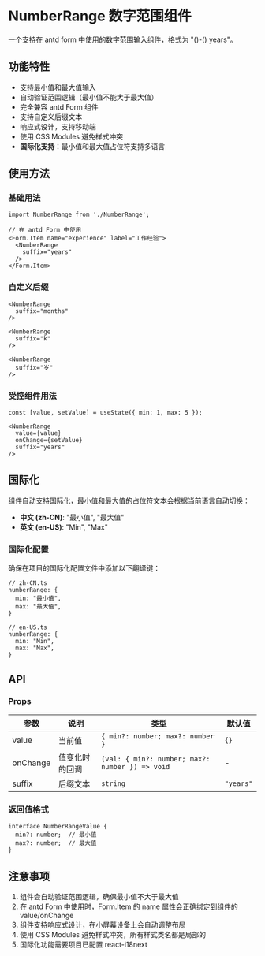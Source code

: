 # NumberRange 数字范围组件

一个支持在 antd form 中使用的数字范围输入组件，格式为 "()-() years"。

## 功能特性

- 支持最小值和最大值输入
- 自动验证范围逻辑（最小值不能大于最大值）
- 完全兼容 antd Form 组件
- 支持自定义后缀文本
- 响应式设计，支持移动端
- 使用 CSS Modules 避免样式冲突
- **国际化支持**：最小值和最大值占位符支持多语言

## 使用方法

### 基础用法

```tsx
import NumberRange from './NumberRange';

// 在 antd Form 中使用
<Form.Item name="experience" label="工作经验">
  <NumberRange 
    suffix="years"
  />
</Form.Item>
```

### 自定义后缀

```tsx
<NumberRange 
  suffix="months"
/>

<NumberRange 
  suffix="k"
/>

<NumberRange 
  suffix="岁"
/>
```

### 受控组件用法

```tsx
const [value, setValue] = useState({ min: 1, max: 5 });

<NumberRange 
  value={value}
  onChange={setValue}
  suffix="years"
/>
```

## 国际化

组件自动支持国际化，最小值和最大值的占位符文本会根据当前语言自动切换：

- **中文 (zh-CN)**: "最小值", "最大值"
- **英文 (en-US)**: "Min", "Max"

### 国际化配置

确保在项目的国际化配置文件中添加以下翻译键：

```tsx
// zh-CN.ts
numberRange: {
  min: "最小值",
  max: "最大值",
}

// en-US.ts  
numberRange: {
  min: "Min",
  max: "Max",
}
```

## API

### Props

| 参数 | 说明 | 类型 | 默认值 |
| --- | --- | --- | --- |
| value | 当前值 | `{ min?: number; max?: number }` | `{}` |
| onChange | 值变化时的回调 | `(val: { min?: number; max?: number }) => void` | - |
| suffix | 后缀文本 | `string` | `"years"` |

### 返回值格式

```tsx
interface NumberRangeValue {
  min?: number;  // 最小值
  max?: number;  // 最大值
}
```

## 注意事项

1. 组件会自动验证范围逻辑，确保最小值不大于最大值
2. 在 antd Form 中使用时，Form.Item 的 name 属性会正确绑定到组件的 value/onChange
3. 组件支持响应式设计，在小屏幕设备上会自动调整布局
4. 使用 CSS Modules 避免样式冲突，所有样式类名都是局部的
5. 国际化功能需要项目已配置 react-i18next 